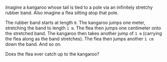 Imagine a kangaroo whose tail is tied to a pole via an infinitely stretchy rubber band.
Also imagine a flea sitting atop that pole.

The rubber band starts at length `0`.
The kangaroo jumps one meter, stretching the band to length `1 m`.
The flea then jumps one centimeter onto the stretched band.
The kangaroo then takes another jump of `1 m` (carrying the flea along as the band stretches).
The flea then jumps another `1 cm` down the band.
And so on.

Does the flea ever catch up to the kangaroo?